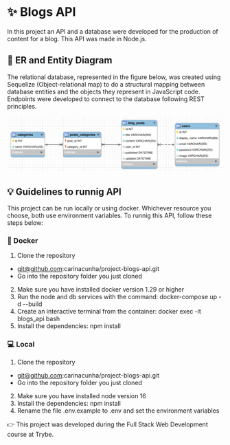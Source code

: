 # :sparkles: Blogs API #

In this project an API and a database were developed for the production of content for a blog. This API was made in Node.js. 

## 🎲 ER and Entity Diagram ##
The relational database, represented in the figure below, was created using Sequelize (Object-relational map) to do a structural mapping between database entities and the objects they represent in JavaScript code. Endpoints were developed to connect to the database following REST principles.

![alt Relational database](db.png "Relational database of Blog API")

## :bulb: Guidelines to runnig API ##
This project can be run locally or using docker. Whichever resource you choose, both use environment variables. To runnig this API, follow these steps below:

### :whale: Docker ###
1. Clone the repository 
  - git@github.com:carinacunha/project-blogs-api.git
  - Go into the repository folder you just cloned
2. Make sure you have installed docker version 1.29 or higher
3. Run the node and db services with the command: docker-compose up -d --build
4. Create an interactive terminal from the container: docker exec -it blogs_api bash
5. Install the dependencies: npm install

### :computer: Local ###
1. Clone the repository 
  - git@github.com:carinacunha/project-blogs-api.git
  - Go into the repository folder you just cloned
2. Make sure you have installed node version 16
3. Install the dependencies: npm install
4. Rename the file .env.example to .env and set the environment variables

:point_right: This project was developed during the Full Stack Web Development course at Trybe.
